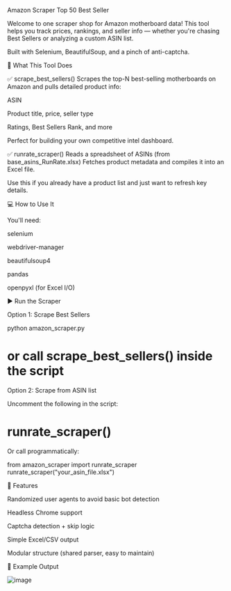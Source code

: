 Amazon Scraper Top 50 Best Seller

Welcome to one scraper shop for Amazon motherboard data!
This tool helps you track prices, rankings, and seller info — whether you're chasing Best Sellers or analyzing a custom ASIN list.

Built with Selenium, BeautifulSoup, and a pinch of anti-captcha.

🧠 What This Tool Does

✅ scrape_best_sellers()
Scrapes the top-N best-selling motherboards on Amazon and pulls detailed product info:

ASIN

Product title, price, seller type

Ratings, Best Sellers Rank, and more

Perfect for building your own competitive intel dashboard.

✅ runrate_scraper()
Reads a spreadsheet of ASINs (from base_asins_RunRate.xlsx)
Fetches product metadata and compiles it into an Excel file.

Use this if you already have a product list and just want to refresh key details.

💻 How to Use It

You'll need:

selenium

webdriver-manager

beautifulsoup4

pandas

openpyxl (for Excel I/O)

▶️ Run the Scraper

Option 1: Scrape Best Sellers

python amazon_scraper.py
# or call scrape_best_sellers() inside the script

Option 2: Scrape from ASIN list

Uncomment the following in the script:

# runrate_scraper()
Or call programmatically:

from amazon_scraper import runrate_scraper
runrate_scraper("your_asin_file.xlsx")

🧠 Features

Randomized user agents to avoid basic bot detection

Headless Chrome support

Captcha detection + skip logic

Simple Excel/CSV output

Modular structure (shared parser, easy to maintain)

📌 Example Output

![image](https://github.com/user-attachments/assets/2bdcd2b5-542e-4e8a-8451-1f68a8b47899)
